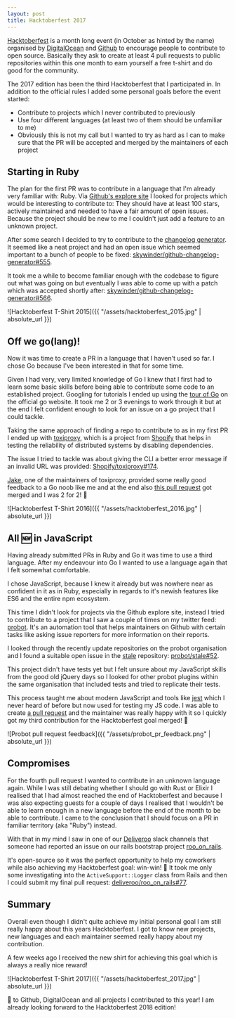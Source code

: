 ```yaml
---
layout: post
title: Hacktoberfest 2017
---
```

[Hacktoberfest](https://hacktoberfest.digitalocean.com/) is a month long event
(in October as hinted by the name) organised by [DigitalOcean](https://www.digitalocean.com/) and [Github](https://github.com/) to encourage people to contribute to open source.
Basically they ask to create at least 4 pull requests to public repositories
within this one month to earn yourself a free t-shirt and do good for the community.

The 2017 edition has been the third Hacktoberfest that I participated in. In
addition to the official rules I added some personal goals before the event started:
- Contribute to projects which I never contributed to previously
- Use four different languages (at least two of them should be unfamiliar to me)
- Obviously this is not my call but I wanted to try as hard as I can to make sure that the PR will be accepted and merged by the maintainers of each project

## Starting in Ruby

The plan for the first PR was to contribute in a language that I'm already very familiar with: Ruby. Via [Github's explore site](https://github.com/explore) I looked for projects which would be interesting to contribute to: They should have at least 100 stars, actively maintained and needed to have a fair amount of open issues.
Because the project should be new to me I couldn't just add a feature to an unknown project.

After some search I decided to try to contribute to the [changelog generator](https://github.com/skywinder/github-changelog-generator).
It seemed like a neat project and had an open issue which seemed important to a bunch of people to be fixed:
[skywinder/github-changelog-generator#555](https://github.com/skywinder/github-changelog-generator/issues/555).

It took me a while to become familiar enough with the codebase to figure out what
was going on but eventually I was able to come up with a patch which was accepted
shortly after: [skywinder/github-changelog-generator#566](https://github.com/skywinder/github-changelog-generator/pull/566).

![Hacktoberfest T-Shirt 2015]({{ "/assets/hacktoberfest_2015.jpg" | absolute_url }})

## Off we go(lang)!

Now it was time to create a PR in a language that I haven't used so far.
I chose Go because I've been interested in that for some time.

Given I had very, very limited knowledge of Go I knew that I first had to learn some basic skills before being able to contribute some code to an established project.
Googling for tutorials I ended up using the [tour of Go](https://tour.golang.org/welcome/1) on the official go website.
It took me 2 or 3 evenings to work through it but at the end I felt confident enough to look for an issue on a go project that I could tackle.

Taking the same approach of finding a repo to contribute to as in my first PR I ended up with [toxiproxy](https://github.com/shopify/toxiproxy), which is a project from [Shopify](https://shopify.com) that helps in testing the reliability of distributed systems by disabling dependencies.

The issue I tried to tackle was about giving the CLI a better error message if an
invalid URL was provided: [Shopify/toxiproxy#174](https://github.com/Shopify/toxiproxy/issues/174).

[Jake](https://github.com/jpittis), one of the maintainers of toxiproxy, provided some
really good feedback to a Go noob like me
and at the end also [this pull request](https://github.com/Shopify/toxiproxy/pull/191) got merged and I was 2 for 2! 💪

![Hacktoberfest T-Shirt 2016]({{ "/assets/hacktoberfest_2016.jpg" | absolute_url }})

## All 🆕 in JavaScript

Having already submitted PRs in Ruby and Go it was time to use a third language.
After my endeavour into Go I wanted to use a language again that I felt somewhat comfortable.

I chose JavaScript, because I knew it already but was nowhere near as confident in it as in Ruby, especially in regards to it's newish features like ES6 and the entire npm ecosystem.

This time I didn't look for projects via the Github explore site, instead I tried
to contribute to a project that I saw a couple of times on my twitter feed: [probot](https://github.com/probot).
It's an automation tool that helps maintainers on Github with certain tasks like
asking issue reporters for more information on their reports.

I looked through the recently update repositories on the probot organisation and
I found a suitable open issue in the [stale](https://github.com/probot/stale) repository:
[probot/stale#52](https://github.com/probot/stale/issues/52).

This project didn't have tests yet but I felt unsure about my JavaScript skills
from the good old jQuery days so I looked for other probot plugins within the
same organisation that included tests and tried to replicate their tests.

This process taught me about modern JavaScript and tools like [jest](https://github.com/facebook/jest)
which I never heard of before but now used for testing my JS code. I was able to
create [a pull request](https://github.com/probot/stale/pull/70) and the maintainer
was really happy with it so I quickly got my
third contribution for the Hacktoberfest goal merged! 🙌

![Probot pull request feedback]({{ "/assets/probot_pr_feedback.png" | absolute_url }})


## Compromises

For the fourth pull request I wanted to contribute in an unknown language again. While I was still
debating whether I should go with Rust or Elixir I realised that I had almost
reached the end of Hacktoberfest and because I was also expecting guests for a couple
of days I realised that I wouldn't be able to learn enough in a new language before the end of the month to be able to contribute. I came to the conclusion that I should focus on a PR in familiar territory (aka "Ruby") instead.

With that in my mind I saw in one of our [Deliveroo](https://deliveroo.engineering) slack channels that someone
had reported an issue on our rails bootstrap project [roo_on_rails](https://github.com/deliveroo/roo_on_rails).

It's open-source so it was the perfect opportunity to help my coworkers while also achieving my Hacktoberfest goal: win-win! 🎉
It took me only some investigating into the `ActiveSupport::Logger` class from Rails
and then I could submit my final pull request:
[deliveroo/roo_on_rails#77](https://github.com/deliveroo/roo_on_rails/pull/77).

## Summary

Overall even though I didn't quite achieve my initial personal goal I am still really happy about this years Hacktoberfest. I got to know new projects, new languages and each maintainer seemed really
happy about my contribution.

A few weeks ago I received the new shirt for achieving this goal which is always
a really nice reward!


![Hacktoberfest T-Shirt 2017]({{ "/assets/hacktoberfest_2017.jpg" | absolute_url }})

💖 to Github, DigitalOcean and all projects I contributed to this year!
 I am already looking forward to the Hacktoberfest 2018 edition!
